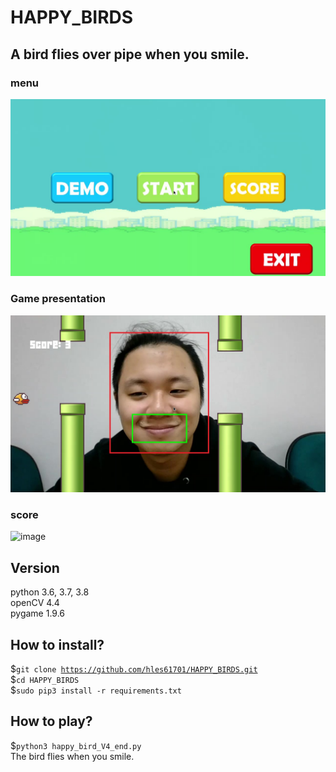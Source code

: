 # HAPPY_BIRDS
## A bird flies over pipe  when you smile.
### menu
![image](https://github.com/hles61701/HAPPY_BIRDS/blob/master/image/HAPPY_01.jpg)
### Game presentation
![image](https://github.com/hles61701/HAPPY_BIRDS/blob/master/image/HAPPY_04.jpg)
### score
![image](https://github.com/hles61701/HAPPY_BIRDS/blob/master/image/HAPPY_00.jpg)
  
## Version  
python 3.6, 3.7, 3.8  
openCV 4.4  
pygame 1.9.6  
  
## How to install?
$<code>git clone https://github.com/hles61701/HAPPY_BIRDS.git</code>  
$<code>cd HAPPY_BIRDS</code>  
$<code>sudo pip3 install -r requirements.txt</code>  
    
## How to play?
$<code>python3 happy_bird_V4_end.py</code>  
The bird flies when you smile.
